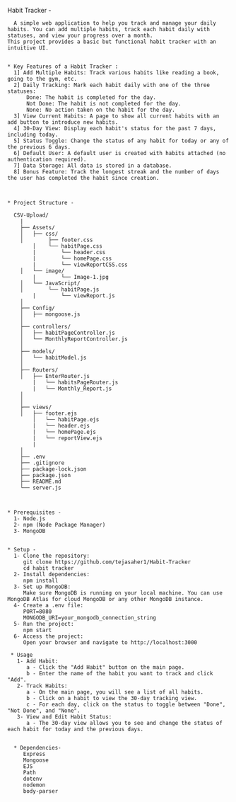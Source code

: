 Habit Tracker - 
    
      A simple web application to help you track and manage your daily habits. You can add multiple habits, track each habit daily with statuses, and view your progress over a month. 
    This project provides a basic but functional habit tracker with an intuitive UI.
    
    
    * Key Features of a Habit Tracker :
      1] Add Multiple Habits: Track various habits like reading a book, going to the gym, etc.
      2] Daily Tracking: Mark each habit daily with one of the three statuses:
          Done: The habit is completed for the day.
          Not Done: The habit is not completed for the day.
          None: No action taken on the habit for the day.
      3] View Current Habits: A page to show all current habits with an add button to introduce new habits.
      4] 30-Day View: Display each habit's status for the past 7 days, including today.
      5] Status Toggle: Change the status of any habit for today or any of the previous 6 days.
      6] Default User: A default user is created with habits attached (no authentication required).
      7] Data Storage: All data is stored in a database.
      8] Bonus Feature: Track the longest streak and the number of days the user has completed the habit since creation.
    
    
    
    * Project Structure - 
    
      CSV-Upload/
    	|
    	├── Assets/
    	│   ├── css/
    	│        ├── footer.css
            │	 └── habitPage.css
            |        └── header.css
            |        └── homePage.css
            |        └── viewReportCSS.css
    	│   └── image/
            |        └── Image-1.jpg
    	│   └── JavaScript/
    	│        └── habitPage.js
            |        └── viewReport.js
    	│ 
    	├── Config/
    	│   ├── mongoose.js
    	│
    	├── controllers/
    	│   ├── habitPageController.js
    	│   └── MonthlyReportController.js
    	│
    	├── models/
    	│   └── habitModel.js
    	│
    	├── Routers/
    	│   ├── EnterRouter.js
            |   └── habitsPageRouter.js
            |   └── Monthly_Report.js
    	│   
    	│
    	├── views/
    	│   ├── footer.ejs
        	│   └── habitPage.ejs
            |   └── header.ejs
            |   └── homePage.ejs
            |   └── reportView.ejs    
            |
    	│
    	├── .env
    	├── .gitignore
    	├── package-lock.json
    	├── package.json
    	├── README.md
    	└── server.js
    
    
    
    * Prerequisites - 
      1- Node.js
      2- npm (Node Package Manager)
      3- MongoDB
    
    
    * Setup - 
      1- Clone the repository:
         git clone https://github.com/tejasaher1/Habit-Tracker
         cd habit tracker
      2- Install dependencies:
         npm install
      3- Set up MongoDB:
         Make sure MongoDB is running on your local machine. You can use MongoDB Atlas for cloud MongoDB or any other MongoDB instance.
      4- Create a .env file:
         PORT=8080
         MONGODB_URI=your_mongodb_connection_string
      5- Run the project:
         npm start
      6- Access the project:
         Open your browser and navigate to http://localhost:3000
    
     * Usage
       1- Add Habit:
          a - Click the "Add Habit" button on the main page.
          b - Enter the name of the habit you want to track and click "Add".
       2- Track Habits:
          a - On the main page, you will see a list of all habits.
          b - Click on a habit to view the 30-day tracking view.
          c - For each day, click on the status to toggle between "Done", "Not Done", and "None".
       3- View and Edit Habit Status:
          a - The 30-day view allows you to see and change the status of each habit for today and the previous days.
    
    
      * Dependencies-
         Express
         Mongoose
         EJS
         Path
         dotenv
         nodemon
         body-parser
